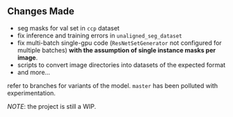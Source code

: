 ## Changes Made
- seg masks for val set in `ccp` dataset
- fix inference and training errors in `unaligned_seg_dataset`
- fix multi-batch single-gpu code (`ResNetSetGenerator` not configured for multiple batches) **with the assumption of single instance masks per image**.
- scripts to convert image directories into datasets of the expected format 
- and more...

refer to branches for variants of the model. `master` has been polluted with experimentation. 

*NOTE*: the project is still a WIP. 

